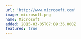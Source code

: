 ```yaml
---
url: 'http://www.microsoft.com'
image: microsoft.png
name: Microsoft
added: 2015-03-05T07:09:36.000Z
featured: true
---
```

